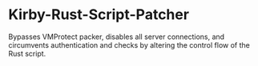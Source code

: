# Kirby-Rust-Script-Patcher
Bypasses VMProtect packer, disables all server connections, and circumvents authentication and checks by altering the control flow of the Rust script.
